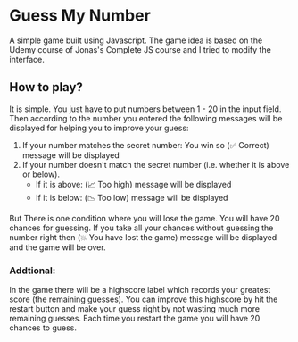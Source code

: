 # Guess My Number

A simple game built using Javascript. The game idea is based on the Udemy course of Jonas's Complete JS course and I tried to modify the interface.

## How to play?

It is simple. You just have to put numbers between 1 - 20 in the input field. Then according to the number you entered the following messages will be displayed for helping you to improve your guess:

  <ol>
    <li>If your number matches the secret number: You win so (✅ Correct) message will be displayed</li>
    <li>If your number doesn't match the secret number (i.e. whether it is above or below). 
      <ul>
        <li>If it is above: (📈 Too high) message will be displayed</li>
        <li>If it is below: (📉 Too low) message will be displayed</li>
      </ul>
    </li>
  </ol>

But There is one condition where you will lose the game. You will have 20 chances for guessing. If you take all your chances without guessing the number right then (💥 You have lost the game) message will be displayed and the game will be over.

### Addtional:

In the game there will be a highscore label which records your greatest score (the remaining guesses). You can improve this highscore by hit the restart button and make your guess right by not wasting much more remaining guesses. Each time you restart the game you will have 20 chances to guess.
